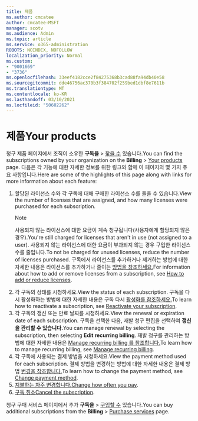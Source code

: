 ```yaml
---
title: 제품
ms.author: cmcatee
author: cmcatee-MSFT
manager: scotv
ms.audience: Admin
ms.topic: article
ms.service: o365-administration
ROBOTS: NOINDEX, NOFOLLOW
localization_priority: Normal
ms.custom:
- "9001669"
- "3736"
ms.openlocfilehash: 33eef4182cce2f84275368b3cad88fa94db40e58
ms.sourcegitcommit: dde46756ac370b3f384702f259bed1dbf8e7611b
ms.translationtype: MT
ms.contentlocale: ko-KR
ms.lasthandoff: 03/10/2021
ms.locfileid: "50602262"
---
```

# <a name="your-products"></a><span data-ttu-id="c2ddb-102">제품</span><span class="sxs-lookup"><span data-stu-id="c2ddb-102">Your products</span></span>

<span data-ttu-id="c2ddb-103">청구 제품 페이지에서 조직이 소유한 **구독을**  >  [찾을 수](https://go.microsoft.com/fwlink/p/?linkid=842054) 있습니다.</span><span class="sxs-lookup"><span data-stu-id="c2ddb-103">You can find the subscriptions owned by your organization on the **Billing** > [Your products](https://go.microsoft.com/fwlink/p/?linkid=842054) page.</span></span> <span data-ttu-id="c2ddb-104">다음은 각 기능에 대한 자세한 정보를 위한 링크와 함께 이 페이지의 몇 가지 주요 사항입니다.</span><span class="sxs-lookup"><span data-stu-id="c2ddb-104">Here are some of the highlights of this page along with links for more information about each feature:</span></span>

1. <span data-ttu-id="c2ddb-105">할당된 라이선스 수와 각 구독에 대해 구매한 라이선스 수를 들을 수 있습니다.</span><span class="sxs-lookup"><span data-stu-id="c2ddb-105">View the number of licenses that are assigned, and how many licenses were purchased for each subscription.</span></span>
    > [!NOTE]
    > <span data-ttu-id="c2ddb-106">사용되지 않는 라이선스에 대한 요금이 계속 청구됩니다(사용자에게 할당되지 않은 경우).</span><span class="sxs-lookup"><span data-stu-id="c2ddb-106">You're still charged for licenses that aren't in use (not assigned to a user).</span></span> <span data-ttu-id="c2ddb-107">사용되지 않는 라이선스에 대한 요금이 부과되지 않는 경우 구입한 라이선스 수를 줄입니다.</span><span class="sxs-lookup"><span data-stu-id="c2ddb-107">To not be charged for unused licenses, reduce the number of licenses purchased.</span></span> <span data-ttu-id="c2ddb-108">구독에서 라이선스를 추가하거나 제거하는 방법에 대한 자세한 내용은 라이선스를 추가하거나 줄이는 [방법을 참조하세요.](https://docs.microsoft.com/alchemyinsights/how-to-add-or-reduce-licenses)</span><span class="sxs-lookup"><span data-stu-id="c2ddb-108">For information about how to add or remove licenses from a subscription, see [How to add or reduce licenses](https://docs.microsoft.com/alchemyinsights/how-to-add-or-reduce-licenses).</span></span>
2. <span data-ttu-id="c2ddb-109">각 구독의 상태를 시청하세요.</span><span class="sxs-lookup"><span data-stu-id="c2ddb-109">View the status of each subscription.</span></span> <span data-ttu-id="c2ddb-110">구독을 다시 활성화하는 방법에 대한 자세한 내용은 구독 다시 [활성화를 참조하세요.](reactivate-your-subscription.md)</span><span class="sxs-lookup"><span data-stu-id="c2ddb-110">To learn how to reactivate a subscription, see [Reactivate your subscription](reactivate-your-subscription.md).</span></span>
3. <span data-ttu-id="c2ddb-111">각 구독의 갱신 또는 만료 날짜를 시청하세요.</span><span class="sxs-lookup"><span data-stu-id="c2ddb-111">View the renewal or expiration date of each subscription.</span></span> <span data-ttu-id="c2ddb-112">구독을 선택한 다음, 재발 청구 편집을 선택하여 **갱신을 관리할 수 있습니다.**</span><span class="sxs-lookup"><span data-stu-id="c2ddb-112">You can manage renewal by selecting the subscription, then selecting **Edit recurring billing**.</span></span> <span data-ttu-id="c2ddb-113">재발 청구를 관리하는 방법에 대한 자세한 내용은 [Manage recurring billing 를 참조합니다.](manage-auto-renewal.md)</span><span class="sxs-lookup"><span data-stu-id="c2ddb-113">To learn how to manage recurring billing, see [Manage recurring billing](manage-auto-renewal.md).</span></span>
4. <span data-ttu-id="c2ddb-114">각 구독에 사용되는 결제 방법을 시청하세요.</span><span class="sxs-lookup"><span data-stu-id="c2ddb-114">View the payment method used for each subscription.</span></span> <span data-ttu-id="c2ddb-115">결제 방법을 변경하는 방법에 대한 자세한 내용은 결제 방법 [변경을 참조합니다.](change-payment-method.md)</span><span class="sxs-lookup"><span data-stu-id="c2ddb-115">To learn how to change the payment method, see [Change payment method](change-payment-method.md).</span></span>
5. <span data-ttu-id="c2ddb-116">[지불하는 자주 변경합니다.](change-how-often-you-pay.md)</span><span class="sxs-lookup"><span data-stu-id="c2ddb-116">[Change how often you pay](change-how-often-you-pay.md).</span></span>
6. <span data-ttu-id="c2ddb-117">[구독 취소](https://go.microsoft.com/fwlink/?linkid=2119113)</span><span class="sxs-lookup"><span data-stu-id="c2ddb-117">[Cancel the subscription](https://go.microsoft.com/fwlink/?linkid=2119113).</span></span>

<span data-ttu-id="c2ddb-118">청구 구매 서비스 페이지에서 추가 **구독을**  >  [구입할 수](https://go.microsoft.com/fwlink/p/?linkid=868433) 있습니다.</span><span class="sxs-lookup"><span data-stu-id="c2ddb-118">You can buy additional subscriptions from the **Billing** > [Purchase services](https://go.microsoft.com/fwlink/p/?linkid=868433) page.</span></span>